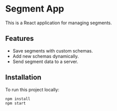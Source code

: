 # Segment App

This is a React application for managing segments.

## Features

- Save segments with custom schemas.
- Add new schemas dynamically.
- Send segment data to a server.

## Installation

To run this project locally:

```bash
npm install
npm start